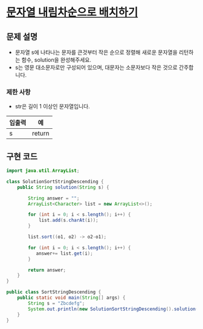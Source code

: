 # [문자열 내림차순으로 배치하기](https://programmers.co.kr/learn/courses/30/lessons/12917)

## 문제 설명
* 문자열 s에 나타나는 문자를 큰것부터 작은 순으로 정렬해 새로운 문자열을 리턴하는 함수, solution을 완성해주세요.
* s는 영문 대소문자로만 구성되어 있으며, 대문자는 소문자보다 작은 것으로 간주합니다.

### 제한 사항
* str은 길이 1 이상인 문자열입니다.

| 입출력 | 예 |
| ----- | --- |
| s | return |

## 구현 코드
```java
import java.util.ArrayList;

class SolutionSortStringDescending {
    public String solution(String s) {

        String answer = "";
        ArrayList<Character> list = new ArrayList<>();

        for (int i = 0; i < s.length(); i++) {
            list.add(s.charAt(i));
        }

        list.sort((o1, o2) -> o2-o1);

        for (int i = 0; i < s.length(); i++) {
           answer+= list.get(i);
        }

        return answer;
    }
}

public class SortStringDescending {
    public static void main(String[] args) {
        String s = "Zbcdefg";
        System.out.println(new SolutionSortStringDescending().solution(s));
    }
}
```